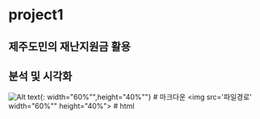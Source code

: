 # project1
## 제주도민의 재난지원금 활용
## 분석 및 시각화
![Alt text](파일경로){: width="60%"",height="40%""}   # 마크다운
<img src='파일경로' width="60%"" height="40%">        # html
